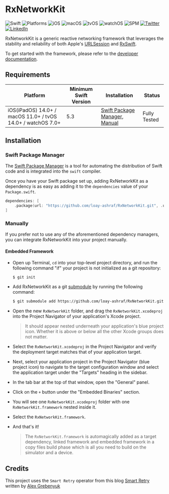 # RxNetworkKit
![Swift](https://img.shields.io/badge/Swift-5.3-orange)
![Platforms](https://img.shields.io/badge/Platforms-iOS%20macOS%20tvOS%20watchOS-yellowgreen)
![iOS](https://img.shields.io/badge/iOS-14.0%2B-black)
![macOS](https://img.shields.io/badge/macOS-11.0%2B-black)
![tvOS](https://img.shields.io/badge/tvOS-14.0%2B-black)
![watchOS](https://img.shields.io/badge/watchOS-7.0%2B-black)
![SPM](https://img.shields.io/badge/SPM-compatible-brightgreen)
[![Twitter](https://img.shields.io/badge/Twitter-%40lashraf96-blue)](https://twitter.com/lashraf96)
[![LinkedIn](https://img.shields.io/badge/LinkedIn-loay--ashraf-blue)](https://linkedin.com/in/loay-ashraf)

RxNetworkKit is a generic reactive networking framework that leverages the stability and reliability of both Apple's [URLSession](https://developer.apple.com/documentation/foundation/urlsession) and [RxSwift](https://github.com/ReactiveX/RxSwift).

To get started with the framework, please refer to the [developer documentation](https://loay-ashraf.github.io/RxNetworkKit/).

## Requirements

| Platform | Minimum Swift Version | Installation | Status |
| --- | --- | --- | --- |
| iOS(iPadOS) 14.0+ / macOS 11.0+ / tvOS 14.0+ / watchOS 7.0+ | 5.3 | [Swift Package Manager](#swift-package-manager), [Manual](#manually) | Fully Tested |

## Installation

### Swift Package Manager

The [Swift Package Manager](https://swift.org/package-manager/) is a tool for automating the distribution of Swift code and is integrated into the `swift` compiler. 

Once you have your Swift package set up, adding RxNetworkKit as a dependency is as easy as adding it to the `dependencies` value of your `Package.swift`.

```swift
dependencies: [
    .package(url: "https://github.com/loay-ashraf/RxNetworkKit.git", .upToNextMajor(from: "2.0.0"))
]
```

### Manually

If you prefer not to use any of the aforementioned dependency managers, you can integrate RxNetworkKit into your project manually.

#### Embedded Framework

- Open up Terminal, `cd` into your top-level project directory, and run the following command "if" your project is not initialized as a git repository:

  ```bash
  $ git init
  ```

- Add RxNetworkKit as a git [submodule](https://git-scm.com/docs/git-submodule) by running the following command:

  ```bash
  $ git submodule add https://github.com/loay-ashraf/RxNetworkKit.git
  ```

- Open the new `RxNetworkKit` folder, and drag the `RxNetworkKit.xcodeproj` into the Project Navigator of your application's Xcode project.

    > It should appear nested underneath your application's blue project icon. Whether it is above or below all the other Xcode groups does not matter.
- Select the `RxNetworkKit.xcodeproj` in the Project Navigator and verify the deployment target matches that of your application target.
- Next, select your application project in the Project Navigator (blue project icon) to navigate to the target configuration window and select the application target under the "Targets" heading in the sidebar.
- In the tab bar at the top of that window, open the "General" panel.
- Click on the `+` button under the "Embedded Binaries" section.
- You will see one `RxNetworkKit.xcodeproj` folder with one `RxNetworkKit.framework` nested inside it.
- Select the `RxNetworkKit.framework`.
- And that's it!

  > The `RxNetworkKit.framework` is automagically added as a target dependency, linked framework and embedded framework in a copy files build phase which is all you need to build on the simulator and a device.

## Credits

This project uses the `Smart Retry` operator from this blog [Smart Retry](https://kean.blog/post/smart-retry) written by [Alex Grebenyuk](https://twitter.com/a_grebenyuk)
